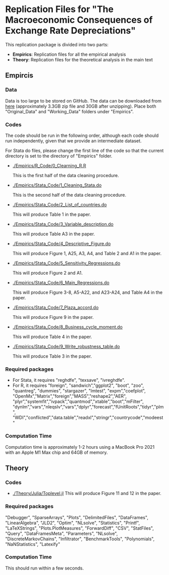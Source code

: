 # Replication Files for "The Macroeconomic Consequences of Exchange Rate Depreciations"

This replication package is divided into two parts:
* **Empirics**: Replication files for all the empirical analysis
* **Theory**: Replication files for the theoretical analysis in the main text

## Empircis
### Data
Data is too large to be stored on GitHub. The data can be downloaded from [here](https://www.dropbox.com/scl/fi/k8487v6oaaeurqtnj24om/Trilemma_Replication_Data_Files.zip?rlkey=mssvlv7xu2zph92mvb9htes7f&dl=1) (approximately 3.3GB zip file and 30GB after unzipping). Place both "Original_Data" and "Working_Data" folders under "Empirics". 
### Codes 
The code should be run in the following order, although each code should run independently, given that we provide an intermediate dataset. 

For Stata do files, please change the first line of the code so that the current directory is set to the directory of "Empirics" folder. 
 * [./Empirics/R_Code/0_Clearning_R.R](./Empirics/R_Code/0_Cleaning_R.R)
 
   This is the first half of the data cleaning procedure.
 * [./Empirics/Stata_Code/1_Cleaning_Stata.do](./Empirics/Stata_Code/1_Cleaning_Stata.do)

   This is the second half of the data cleaning procedure.
 * [./Empirics/Stata_Code/2_List_of_countries.do](./Empirics/Stata_Code/2_List_of_countries.do)

   This will produce Table 1 in the paper.
 * [./Empirics/Stata_Code/3_Variable_description.do](./Empirics/Stata_Code/3_Variable_description.do)

   This will produce Table A3 in the paper.
 * [./Empirics/Stata_Code/4_Descriptive_Figure.do](./Empirics/Stata_Code/4_Descriptive_Figure.do)

   This will produce Figure 1, A25, A3, A4, and Table 2 and A1 in the paper.
 * [./Empirics/Stata_Code/5_Sensitivity_Regressions.do](./Empirics/Stata_Code/5_Sensitivity_Regressions.do)

   This will produce Figure 2 and A1.
 * [./Empirics/Stata_Code/6_Main_Regressions.do](./Empirics/Stata_Code/6_Main_Regressions.do)

   This will produce Figure 3-8, A5-A22, and A23-A24, and Table A4 in the paper.
 * [./Empirics/Stata_Code/7_Plaza_accord.do](./Empirics/Stata_Code/7_Plaza_accord.do)

   This will produce Figure 9 in the paper.
 * [./Empirics/Stata_Code/8_Business_cycle_moment.do](./Empirics/Stata_Code/8_Business_cycle_moment.do)

   This will produce Table 4 in the paper. 
 * [./Empirics/Stata_Code/9_Write_robustness_table.do](./Empirics/Stata_Code/9_Write_robustness_table.do)
 
   This will produce Table 3 in the paper. 


### Required packages
* For Stata, it requires "reghdfe", "texsave", "ivreghdfe".
* For R, it requires "foreign", "sandwich","ggplot2", "boot", "zoo", 
                     "quantreg", "dummies", "stargazer", "lmtest", "expm","coefplot",
                     "OpenMx","Matrix","foreign","MASS","reshape2","AER",
                     "plyr","systemfit","ivpack","quantmod","xtable","boot","mFilter",
                     "dynlm","vars","nleqslv","vars","dplyr","forecast","fUnitRoots","tidyr","plm",
                     "WDI","conflicted","data.table","readxl","stringr","countrycode","modeest"
### Computation Time
Computation time is approximately 1-2 hours using a MacBook Pro 2021 with an Apple M1 Max chip and 64GB of memory. 


## Theory

### Codes
* [./Theory/Julia/Toplevel.jl](./Theory/Julia/Toplevel.jl)
  This will produce Figure 11 and 12 in the paper.
### Required packages
  "Debugger", "SparseArrays", "Plots", "DelimitedFiles", "DataFrames", "LinearAlgebra", "JLD2", "Optim", "NLsolve", "Statistics", "Printf", "LaTeXStrings", "Plots.PlotMeasures", "ForwardDiff", "CSV", "StatFiles", "Query",   "DataFramesMeta", "Parameters", "NLsolve", "DiscreteMarkovChains", "Infiltrator", "BenchmarkTools", "Polynomials", "NaNStatistics", "Latexify"
### Computation Time
 This should run within a few seconds.

